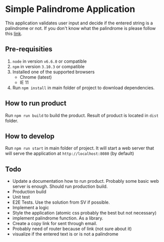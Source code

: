 # Simple Palindrome Application 
This application validates user input and decide if the entered string is a palindrome or not. If you don't know what the palindrome is please follow this [link](https://en.wikipedia.org/wiki/Palindrome).

## Pre-requisities
1. `node` in version `v6.6.0` or compatible
2. `npm` in version `3.10.3` or compatible
3. Installed one of the supported browsers
    - Chrome (latest)
    - IE 11
5. Run `npm install` in main folder of project to download dependencies.

## How to run product
Run `npm run build` to build the product. Result of product is located in `dist` folder.

## How to develop
Run `npm run start` in main folder of project. It will start a web server that will serve the application at `http://localhost:8080` (by default)


## Todo
- Update a documentation how to run product. Probably some basic web server is enough. Should run production build.
- Production build
- Unit test
- E2E Tests. Use the solution from SV if possible.
- Implement a logic
- Style the application (atomic css probably the best but not necessary)
- implement palindrome function. As a library.
- Create a copy link for sent through email.
- Probably need of router because of link (not sure about it)
- visualize if the entered text is or is not a palindrome
